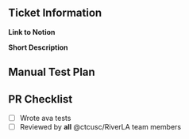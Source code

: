 ## Ticket Information

**Link to Notion**

**Short Description**

## Manual Test Plan

## PR Checklist

- [ ] Wrote ava tests
- [ ] Reviewed by **all** @ctcusc/RiverLA team members

